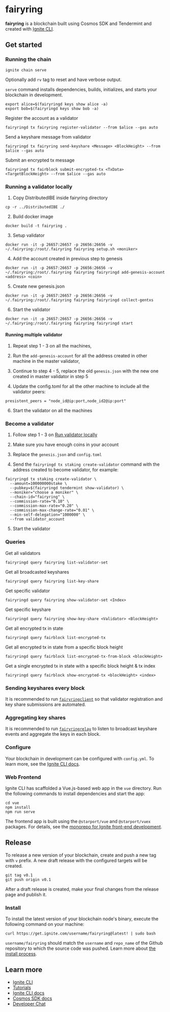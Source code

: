 # fairyring

**fairyring** is a blockchain built using Cosmos SDK and Tendermint and created with [Ignite CLI](https://ignite.com/cli).

## Get started

### Running the chain

```
ignite chain serve
```

Optionally add `rv` tag to reset and have verbose output.

`serve` command installs dependencies, builds, initializes, and starts your blockchain in development.

```
export alice=$(fairyringd keys show alice -a)
export bob=$(fairyringd keys show bob -a)
```

Register the account as a validator

```
fairyringd tx fairyring register-validator --from $alice --gas auto
```

Send a keyshare message from validator

```
fairyringd tx fairyring send-keyshare <Message> <BlockHeight> --from $alice --gas auto
```

Submit an encrypted tx message

```
fairyringd tx fairblock submit-encrypted-tx <TxData> <TargetBlockHeight> --from $alice --gas auto
```

### Running a validator locally

1. Copy DistributedIBE inside fairyring directory

```
cp -r ../DistributedIBE ./
```

2. Build docker image

```
docker build -t fairyring .
```

3. Setup validator

```
docker run -it -p 26657:26657 -p 26656:26656 -v ~/.fairyring:/root/.fairyring fairyring setup.sh <moniker>
```

4. Add the account created in previous step to genesis

```
docker run -it -p 26657:26657 -p 26656:26656 -v ~/.fairyring:/root/.fairyring fairyring fairyringd add-genesis-account <address> <coin>
```

5. Create new genesis.json
   
```
docker run -it -p 26657:26657 -p 26656:26656 -v ~/.fairyring:/root/.fairyring fairyring fairyringd collect-gentxs
```

6. Start the validator

```
docker run -it -p 26657:26657 -p 26656:26656 -v ~/.fairyring:/root/.fairyring fairyring fairyringd start
```

#### Running multiple validator 

1. Repeat step 1 - 3 on all the machines,

2. Run the `add-genesis-account` for all the address created in other machine in the master validator,

3. Continue to step 4 - 5, replace the old `genesis.json` with the new one created in master validator in step 5

4. Update the config.toml for all the other machine to include all the validator peers:

```
presistent_peers = "node_id@ip:port,node_id2@ip:port"
```

6. Start the validator on all the machines

### Become a validator

1. Follow step 1 - 3 on [Run validator locally](#Running-a-validator-locally)

2. Make sure you have enough coins in your account

3. Replace the `genesis.json` and `config.toml`

4. Send the `fairyringd tx staking create-validator` command with the address created to become validator, for example:

```
fairyringd tx staking create-validator \
  --amount=100000000stake \
  --pubkey=$(fairyringd tendermint show-validator) \
  --moniker="choose a moniker" \
  --chain-id="fairyring" \
  --commission-rate="0.10" \
  --commission-max-rate="0.20" \
  --commission-max-change-rate="0.01" \
  --min-self-delegation="1000000" \
  --from validator_account
```

5. Start the validator

### Queries

Get all validators

```
fairyringd query fairyring list-validator-set
```

Get all broadcasted keyshares

```
fairyringd query fairyring list-key-share
```

Get specific validator

```
fairyringd query fairyring show-validator-set <Index>
```

Get specific keyshare

```
fairyringd query fairyring show-key-share <Validator> <BlockHeight>
```

Get all encrypted tx in state

```
fairyringd query fairblock list-encrypted-tx
```

Get all encrypted tx in state from a specific block height

```
fairyringd query fairblock list-encrypted-tx-from-block <blockHeight>
```

Get a single encrypted tx in state with a specific block height & tx index

```
fairyringd query fairblock show-encrypted-tx <blockHeight> <index>
```

### Sending keyshares every block

It is recommended to run [`fairyringclient`](https://github.com/FairBlock/fairyringclient) so that validator registration and key share submissions are automated.

### Aggregating key shares

It is recommended to run [`fairyringrelay`](https://github.com/FairBlock/fairyringrelay) to listen to broadcast keyshare events and aggregate the keys in each block.

### Configure

Your blockchain in development can be configured with `config.yml`. To learn more, see the [Ignite CLI docs](https://docs.ignite.com).

### Web Frontend

Ignite CLI has scaffolded a Vue.js-based web app in the `vue` directory. Run the following commands to install dependencies and start the app:

```
cd vue
npm install
npm run serve
```

The frontend app is built using the `@starport/vue` and `@starport/vuex` packages. For details, see the [monorepo for Ignite front-end development](https://github.com/ignite/web).

## Release

To release a new version of your blockchain, create and push a new tag with `v` prefix. A new draft release with the configured targets will be created.

```
git tag v0.1
git push origin v0.1
```

After a draft release is created, make your final changes from the release page and publish it.

### Install

To install the latest version of your blockchain node's binary, execute the following command on your machine:

```
curl https://get.ignite.com/username/fairyring@latest! | sudo bash
```

`username/fairyring` should match the `username` and `repo_name` of the Github repository to which the source code was pushed. Learn more about [the install process](https://github.com/allinbits/starport-installer).

## Learn more

- [Ignite CLI](https://ignite.com/cli)
- [Tutorials](https://docs.ignite.com/guide)
- [Ignite CLI docs](https://docs.ignite.com)
- [Cosmos SDK docs](https://docs.cosmos.network)
- [Developer Chat](https://discord.gg/ignite)
